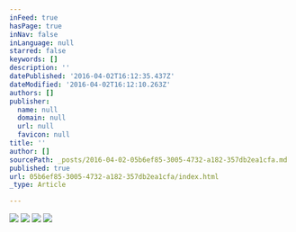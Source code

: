 ```yaml
---
inFeed: true
hasPage: true
inNav: false
inLanguage: null
starred: false
keywords: []
description: ''
datePublished: '2016-04-02T16:12:35.437Z'
dateModified: '2016-04-02T16:12:10.263Z'
authors: []
publisher:
  name: null
  domain: null
  url: null
  favicon: null
title: ''
author: []
sourcePath: _posts/2016-04-02-05b6ef85-3005-4732-a182-357db2ea1cfa.md
published: true
url: 05b6ef85-3005-4732-a182-357db2ea1cfa/index.html
_type: Article

---
```

![](https://the-grid-user-content.s3-us-west-2.amazonaws.com/9abdbb4c-e4ac-4e21-913d-59a89de16c39.jpg)
![](https://the-grid-user-content.s3-us-west-2.amazonaws.com/dace9b6c-d0e3-4096-9139-4f9c870b9e27.jpg)
![](https://the-grid-user-content.s3-us-west-2.amazonaws.com/634e46ea-62e7-4f6f-8169-508ee976554f.jpg)
![](https://the-grid-user-content.s3-us-west-2.amazonaws.com/1fbd80a8-4b87-4f9d-9cda-7492c71f4ca4.jpg)